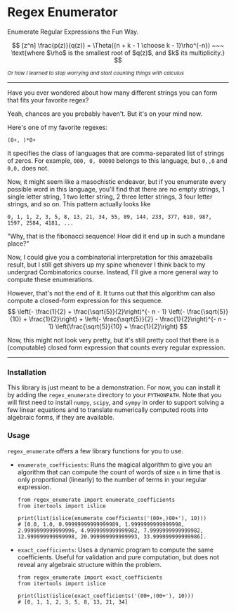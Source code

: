 # Regex Enumerator

Enumerate Regular Expressions the Fun Way.

$$
[z^n] \frac{p(z)}{q(z)} = \Theta({n + k - 1 \choose k - 1}\rho^{-n}) ~~~ \text{where $\rho$ is the smallest root of $q(z)$, and $k$ its multiplicity.}
$$

<sub>*Or how I learned to stop worrying and start counting things with calculus*</sub>

-----

Have you ever wondered about how many different strings you can form that fits your favorite regex?

Yeah, chances are you probably haven't. But it's on your mind now.

Here's one of my favorite regexes:

    (0+, )*0+
    
It specifies the class of languages that are comma-separated list of strings of zeros. For example,
`000, 0, 00000` belongs to this language, but `0,,0` and `0,0,` does not.

Now, it might seem like a masochistic endeavor, but if you enumerate every possible word in this language, you'll
find that there are no empty strings, 1 single letter string, 1 two letter string, 2 three letter strings, 3 four letter
strings, and so on. This pattern actually looks like

    0, 1, 1, 2, 3, 5, 8, 13, 21, 34, 55, 89, 144, 233, 377, 610, 987, 1597, 2584, 4181, ...

"Why, that is the fibonacci sequence! How did it end up in such a mundane place?"

Now, I could give you a combinatorial interpretation for this amazeballs result, but I still get shivers up my spine
whenever I think back to my undergrad Combinatorics course. Instead, I'll give a more general way to compute these
enumerations.

However, that's not the end of it. It turns out that this algorithm can also compute a closed-form expression
for this sequence.
$$
\left(- \frac{1}{2} + \frac{\sqrt{5}}{2}\right)^{- n - 1} \left(- \frac{\sqrt{5}}{10} + \frac{1}{2}\right) + \left(- \frac{\sqrt{5}}{2} - \frac{1}{2}\right)^{- n - 1} \left(\frac{\sqrt{5}}{10} + \frac{1}{2}\right)
$$

Now, this might not look very pretty, but it's still pretty cool that there is a (computable) closed form expression that
counts every regular expression.

-----------------------------------

### Installation

This library is just meant to be a demonstration. For now, you can install it by adding the `regex_enumerate` directory
to your `PYTHONPATH`. Note that you will first need to install `numpy`, `scipy`, and `sympy` in order to support solving a few
linear equations and to translate numerically computed roots into algebraic forms, if they are available.

### Usage

`regex_enumerate` offers a few library functions for you to use.

* `enumerate_coefficients`: Runs the magical algorithm to give you an algorithm that can compute
  the count of words of size `n` in time that is only proportional (linearly) to the number of terms in your
  regular expression.
  
      from regex_enumerate import enumerate_coefficients
      from itertools import islice
      
      print(list(islice(enumerate_coefficients('(00+,)00+'), 10)))
      # [0.0, 1.0, 0.99999999999999989, 1.9999999999999998, 2.9999999999999996, 4.9999999999999982, 7.9999999999999982, 12.999999999999998, 20.999999999999993, 33.999999999999986].

* `exact_coefficients`: Uses a dynamic program to compute the same coefficients. Useful for validation
  and pure computation, but does not reveal any algebraic structure within the problem.
  
      from regex_enumerate import exact_coefficients
      from itertools import islice
      
      print(list(islice(exact_coefficients('(00+,)00+'), 10)))
      # [0, 1, 1, 2, 3, 5, 8, 13, 21, 34]
